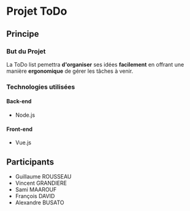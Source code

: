 # Projet ToDo

## Principe

### But du Projet

La ToDo list pemettra **d'organiser** ses idées **facilement** en offrant une manière **ergonomique** de gérer les tâches à venir.

### Technologies utilisées
#### Back-end
 * Node.js

#### Front-end
 * Vue.js

## Participants
 * Guillaume ROUSSEAU
 * Vincent GRANDIERE
 * Sami MAAROUF
 * François DAVID
 * Alexandre BUSATO
